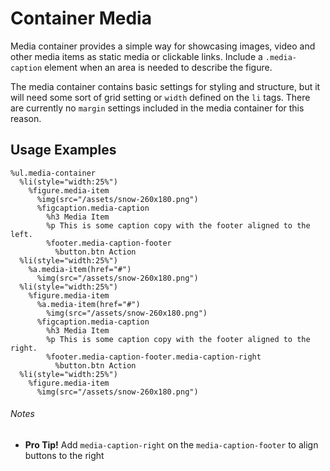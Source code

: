 
# Container Media

Media container provides a simple way for showcasing images, video
and other media items as static media or clickable links. Include
a `.media-caption` element when an area is needed to describe the figure.

The media container contains basic settings for styling and structure,
but it will need some sort of grid setting or `width` defined on the `li`
tags. There are currently no `margin` settings included in the media
container for this reason.

## Usage Examples

<!--~ markup/container-media.html.haml -->
```haml
%ul.media-container
  %li(style="width:25%")
    %figure.media-item
      %img(src="/assets/snow-260x180.png")
      %figcaption.media-caption
        %h3 Media Item
        %p This is some caption copy with the footer aligned to the left.
        %footer.media-caption-footer
          %button.btn Action
  %li(style="width:25%")
    %a.media-item(href="#")
      %img(src="/assets/snow-260x180.png")
  %li(style="width:25%")
    %figure.media-item
      %a.media-item(href="#")
        %img(src="/assets/snow-260x180.png")
      %figcaption.media-caption
        %h3 Media Item
        %p This is some caption copy with the footer aligned to the right.
        %footer.media-caption-footer.media-caption-right
          %button.btn Action
  %li(style="width:25%")
    %figure.media-item
      %img(src="/assets/snow-260x180.png")
```
<!-- end -->

###### Notes
- **Pro Tip!** Add `media-caption-right` on the `media-caption-footer`
  to align buttons to the right

